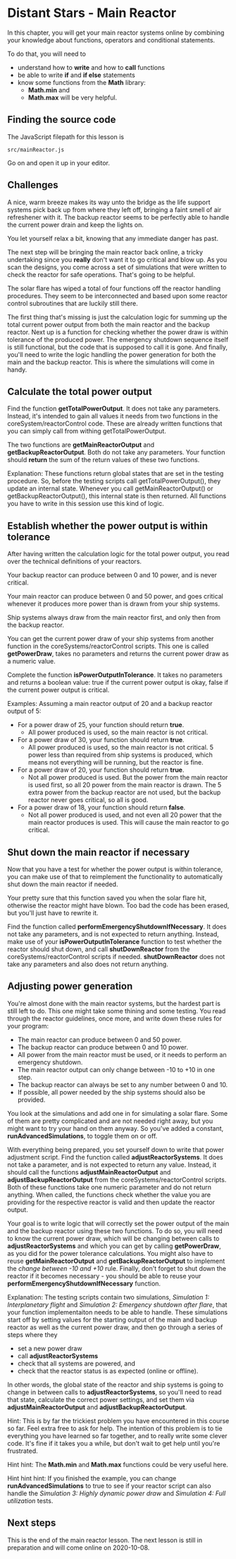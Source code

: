 # Distant Stars - Main Reactor
In this chapter, you will get your main reactor systems online by combining your knowledge about
functions, operators and conditional statements.

To do that, you will need to
* understand how to **write** and how to **call** functions
* be able to write **if** and **if else** statements
* know some functions from the **Math** library:
  * **Math.min** and
  * **Math.max** will be very helpful.

## Finding the source code
The JavaScript filepath for this lesson is 
```
src/mainReactor.js
```
Go on and open it up in your editor.

## Challenges
A nice, warm breeze makes its way unto the bridge as the life support systems pick back up from
where they left off, bringing a faint smell of air refreshener with it. The backup reactor seems to
be perfectly able to handle the current power drain and keep the lights on.

You let yourself relax a bit, knowing that any immediate danger has past.

The next step will be bringing the main reactor back online, a tricky undertaking since you 
**really** don't want it to go critical and blow up. As you scan the designs, you come across a set
of simulations that were written to check the reactor for safe operations. That's going to be 
helpful.

The solar flare has wiped a total of four functions off the reactor handling procedures. They seem
to be interconnected and based upon some reactor control subroutines that are luckily still there.

The first thing that's missing is just the calculation logic for summing up the total current power 
output from both the main reactor and the backup reactor. Next up is a function for checking whether
the power draw is within tolerance of the produced power. The emergency shutdown sequence itself is
still functional, but the code that is supposed to call it is gone. And finally, you'll need to 
write the logic handling the power generation for both the main and the backup reactor. This is 
where the simulations will come in handy.

## Calculate the total power output
Find the function **getTotalPowerOutput**. It does not take any parameters. Instead, it's intended
to gain all values it needs from two functions in the coreSystem/reactorControl code. These are
already written functions that you can simply call from withing getTotalPowerOutput.

The two functions are **getMainReactorOutput** and **getBackupReactorOutput**. Both do not take any
parameters. Your function should **return** the sum of the return values of these two functions.

Explanation: These functions return global states that are set in the testing procedure. So, before
the testing scripts call getTotalPowerOutput\(\), they update an internal state. Whenever you call
getMainReactorOutput\(\) or getBackupReactorOutput\(\), this internal state is then returned. All
functions you have to write in this session use this kind of logic.

## Establish whether the power output is within tolerance
After having written the calculation logic for the total power output, you read over the technical
definitions of your reactors.

Your backup reactor can produce between 0 and 10 power, and is never critical.

Your main reactor can produce between 0 and 50 power, and goes critical whenever it produces more
power than is drawn from your ship systems.

Ship systems always draw from the main reactor first, and only then from the backup reactor.

You can get the current power draw of your ship systems from another function in the
coreSystems/reactorControl scripts. This one is called **getPowerDraw**, takes no parameters and
returns the current power draw as a numeric value.

Complete the function **isPowerOutputInTolerance**. It takes no parameters and returns a boolean
value: true if the current power output is okay, false if the current power output is critical.

Examples: Assuming a main reactor output of 20 and a backup reactor output of 5:
* For a power draw of 25, your function should return **true**.
  * All power produced is used, so the main reactor is not critical.
* For a power draw of 30, your function should return **true**.
  * All power produced is used, so the main reactor is not critical. 5 power less than required
    from ship systems is produced, which means not everything will be running, but the reactor is
    fine.
* For a power draw of 20, your function should return **true**.
  * Not all power produced is used. But the power from the main reactor is used first, so all 20
    power from the main reactor is drawn. The 5 extra power from the backup reactor are not used,
    but the backup reactor never goes critical, so all is good.
* For a power draw of 18, your function should return **false**.
  * Not all power produced is used, and not even all 20 power that the main reactor produces is 
    used. This will cause the main reactor to go critical. 

## Shut down the main reactor if necessary
Now that you have a test for whether the power output is within tolerance, you can make use of that
to reimplement the functionality to automatically shut down the main reactor if needed.

Your pretty sure that this function saved you when the solar flare hit, otherwise the reactor might
have blown. Too bad the code has been erased, but you'll just have to rewrite it.

Find the function called **performEmergencyShutdownIfNecessary**. It does not take any parameters,
and is not expected to return anything. Instead, make use of your **isPowerOutputInTolerance**
function to test whether the reactor should shut down, and call **shutDownReactor** from the 
coreSystems/reactorControl scripts if needed. **shutDownReactor** does not take any parameters and
also does not return anything.

## Adjusting power generation
You're almost done with the main reactor systems, but the hardest part is still left to do. This one
might take some thining and some testing. You read through the reactor guidelines, once more, and
write down these rules for your program:

* The main reactor can produce between 0 and 50 power.
* The backup reactor can produce between 0 and 10 power.
* All power from the main reactor must be used, or it needs to perform an emergency shutdown.
* The main reactor output can only change between -10 to +10 in one step.
* The backup reactor can always be set to any number between 0 and 10.
* If possible, all power needed by the ship systems should also be provided.

You look at the simulations and add one in for simulating a solar flare. Some of them are pretty
complicated and are not needed right away, but you might want to try your hand on them anyway. So
you've added a constant, **runAdvancedSimulations**, to toggle them on or off.

With everything being prepared, you set yourself down to write that power adjustment script. Find
the function called **adjustReactorSystems**. It does not take a parameter, and is not expected to
return any value. Instead, it should call the functions **adjustMainReactorOutput** and
**adjustBackupReactorOutput** from the coreSystems/reactorControl scripts. Both of these functions
take one numeric parameter and do not return anything. When called, the functions check whether the
value you are providing for the respective reactor is valid and then update the reactor output.

Your goal is to write logic that will correctly set the power output of the main and the backup 
reactor using these two functions. To do so, you will need to know the current power draw, which
will be changing between calls to **adjustReactorSystems** and which you can get by calling
**getPowerDraw**, as you did for the power tolerance calculations. You might also have to reuse
**getMainReactorOutput** and **getBackupReactorOutput** to implement the
*change between -10 and +10* rule. Finally, don't forget to shut down the reactor if it becomes
necessary - you should be able to reuse your **performEmergencyShutdownIfNecessary** function.

Explanation: The testing scripts contain two simulations, *Simulation 1: Interplanetary flight* and
*Simulation 2: Emergency shutdown after flare*, that your function implementaiton needs to be able
to handle. These simulations start off by setting values for the starting output of the main and
backup reactor as well as the current power draw, and then go through a series of steps where they
* set a new power draw
* call **adjustReactorSystems**
* check that all systems are powered, and
* check that the reactor status is as expected \(online or offline\).

In other words, the global state of the reactor and ship systems is going to change in between calls
to **adjustReactorSystems**, so you'll need to read that state, calculate the correct power 
settings, and set them via **adjustMainReactorOutput** and **adjustBackupReactorOutput**.

Hint: This is by far the trickiest problem you have encountered in this course so far. Feel extra
free to ask for help. The intention of this problem is to tie everything you have learned so far
together, and to really write some clever code. It's fine if it takes you a while, but don't wait
to get help until you're frustrated.

Hint hint: The **Math.min** and **Math.max** functions could be very useful here.

Hint hint hint: If you finished the example, you can change **runAdvancedSimulations** to true to 
see if your reactor script can also handle the *Simulation 3: Highly dynamic power draw* and 
*Simulation 4: Full utilization* tests.

## Next steps
This is the end of the main reactor lesson. The next lesson is still in preparation and will come
online on 2020-10-08.